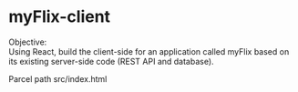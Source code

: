 # myFlix-client

Objective: <br>
Using React, build the client-side for an application called myFlix based on its existing server-side code (REST API and database).

Parcel path src/index.html
